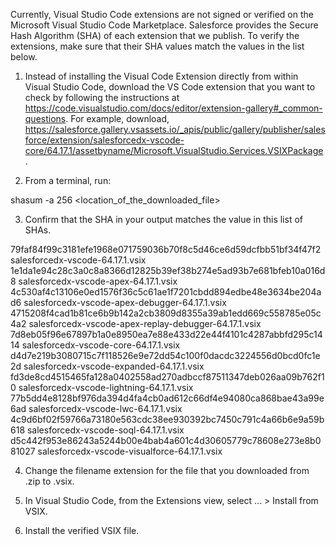 Currently, Visual Studio Code extensions are not signed or verified on the
Microsoft Visual Studio Code Marketplace. Salesforce provides the Secure Hash
Algorithm (SHA) of each extension that we publish. To verify the extensions,
make sure that their SHA values match the values in the list below.

1. Instead of installing the Visual Code Extension directly from within Visual
   Studio Code, download the VS Code extension that you want to check by
   following the instructions at
   https://code.visualstudio.com/docs/editor/extension-gallery#_common-questions.
   For example, download,
   https://salesforce.gallery.vsassets.io/_apis/public/gallery/publisher/salesforce/extension/salesforcedx-vscode-core/64.17.1/assetbyname/Microsoft.VisualStudio.Services.VSIXPackage.

2. From a terminal, run:

shasum -a 256 <location_of_the_downloaded_file>

3. Confirm that the SHA in your output matches the value in this list of SHAs.

79faf84f99c3181efe1968e071759036b70f8c5d46ce6d59dcfbb51bf34f47f2  salesforcedx-vscode-64.17.1.vsix
1e1da1e94c28c3a0c8a8366d12825b39ef38b274e5ad93b7e681bfeb10a016d8  salesforcedx-vscode-apex-64.17.1.vsix
4c530af4c13106e0ed1576f36c5c61ae1f7201cbdd894edbe48e3634be204ad6  salesforcedx-vscode-apex-debugger-64.17.1.vsix
4715208f4cad1b81ce6b9b142a2cb3809d8355a39ab1edd669c558785e05c4a2  salesforcedx-vscode-apex-replay-debugger-64.17.1.vsix
7d8eb05f96e67897b1a0e8950ea7e88e433d22e44f4101c4287abbfd295c1414  salesforcedx-vscode-core-64.17.1.vsix
d4d7e219b3080715c7f118526e9e72dd54c100f0dacdc3224556d0bcd0fc1e2d  salesforcedx-vscode-expanded-64.17.1.vsix
fd3de8cd4515465fa128a0402558ad270adbccf87511347deb026aa09b762f10  salesforcedx-vscode-lightning-64.17.1.vsix
77b5dd4e8128bf976da394d4fa4cb0ad612c66df4e94080ca868bae43a99e6ad  salesforcedx-vscode-lwc-64.17.1.vsix
4c9d6bf02f59766a73180e563cdc38ee930392bc7450c791c4a66b6e9a59b618  salesforcedx-vscode-soql-64.17.1.vsix
d5c442f953e86243a5244b00e4bab4a601c4d30605779c78608e273e8b081027  salesforcedx-vscode-visualforce-64.17.1.vsix


4. Change the filename extension for the file that you downloaded from .zip to
.vsix.

5. In Visual Studio Code, from the Extensions view, select ... > Install from
VSIX.

6. Install the verified VSIX file.
